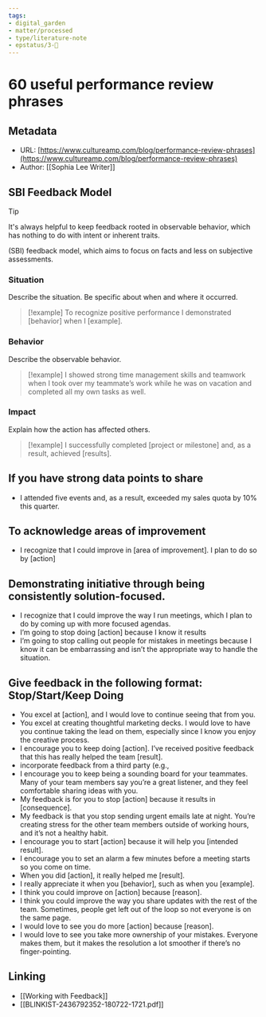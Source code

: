 ```yaml
---
tags:
- digital_garden
- matter/processed
- type/literature-note
- epstatus/3-🌳
---
```

# 60 useful performance review phrases
## Metadata
* URL: [https://www.cultureamp.com/blog/performance-review-phrases](https://www.cultureamp.com/blog/performance-review-phrases)
* Author: [[Sophia Lee Writer]]

## SBI Feedback Model
> [!tip]
> It's always helpful to keep feedback rooted in observable behavior, which has nothing to do with intent or inherent traits.
> 

(SBI) feedback model, which aims to focus on facts and less on subjective assessments.
### Situation
Describe the situation. Be specific about when and where it occurred. 

> [!example]
> To recognize positive performance I demonstrated [behavior] when I [example].


### Behavior
Describe the observable behavior. 

> [!example]
> I showed strong time management skills and teamwork when I took over my teammate’s work while he was on vacation and completed all my own tasks as well.


### Impact
Explain how the action has affected others.

> [!example]
> I successfully completed [project or milestone] ﻿and, as a result, achieved [results].


## If you have strong data points to share
* I attended five events and, as a result, exceeded my sales quota by 10% this quarter.

## To acknowledge areas of improvement
* I recognize that I could improve in [area of improvement]. I plan to do so by [action]

## Demonstrating initiative through being consistently solution-focused.
* I recognize that I could improve the way I run meetings, which I plan to do by coming up with more focused agendas.
* I’m going to stop doing [action] because I know it results
* I’m going to stop calling out people for mistakes in meetings because I know it can be embarrassing and isn’t the appropriate way to handle the situation.

## Give feedback in the following format: Stop/Start/Keep Doing
* You excel at [action], and I would love to continue seeing that from you.
* You excel at creating thoughtful marketing decks. I would love to have you continue taking the lead on them, especially since I know you enjoy the creative process.
* I encourage you to keep doing [action]. I’ve received positive feedback that this has really helped the team [result].
* incorporate feedback from a third party (e.g.,
* I encourage you to keep being a sounding board for your teammates. Many of your team members say you’re a great listener, and they feel comfortable sharing ideas with you.
* My feedback is for you to stop [action] because it results in [consequence].
* My feedback is that you stop sending urgent emails late at night. You’re creating stress for the other team members outside of working hours, and it’s not a healthy habit.
* I encourage you to start [action] because it will help you [intended result].
* I encourage you to set an alarm a few minutes before a meeting starts so you come on time.
* When you did [action], it really helped me [result].
* I really appreciate it when you [behavior], such as when you [example].
* I think you could improve on [action] because [reason].
* I think you could improve the way you share updates with the rest of the team. Sometimes, people get left out of the loop so not everyone is on the same page.
* I would love to see you do more [action] because [reason].
* I would love to see you take more ownership of your mistakes. Everyone makes them, but it makes the resolution a lot smoother if there’s no finger-pointing.

## Linking
+ [[Working with Feedback]]
+ [[BLINKIST-2436792352-180722-1721.pdf]]